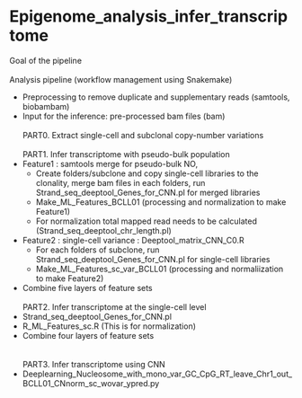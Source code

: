 # Epigenome_analysis_infer_transcriptome

Goal of the pipeline
<br/><br/>
Analysis pipeline (workflow management using Snakemake)
  - Preprocessing to remove duplicate and supplementary reads (samtools, biobambam)
  - Input for the inference: pre-processed bam files (bam)
<br/><br/>
PART0. Extract single-cell and subclonal copy-number variations
<br/><br/>
PART1. Infer transcriptome with pseudo-bulk population
  - Feature1 : samtools merge for pseudo-bulk NO, 
    - Create folders/subclone and copy single-cell libraries to the clonality, merge bam files in each folders, run Strand_seq_deeptool_Genes_for_CNN.pl for merged libraries
    - Make_ML_Features_BCLL01 (processing and normalization to make Feature1)
    - For normalization total mapped read needs to be calculated (Strand_seq_deeptool_chr_length.pl)
  - Feature2 : single-cell variance : Deeptool_matrix_CNN_C0.R
    - For each folders of subclone, run Strand_seq_deeptool_Genes_for_CNN.pl for single-cell libraries
    - Make_ML_Features_sc_var_BCLL01 (processing and normaliization to make Feature2)
  - Combine five layers of feature sets
<br/><br/>
PART2. Infer transcriptome at the single-cell level
  - Strand_seq_deeptool_Genes_for_CNN.pl
  - R_ML_Features_sc.R (This is for normalization)
  - Combine four layers of feature sets
<br/><br/>  
PART3. Infer transcriptome using CNN
  - Deeplearning_Nucleosome_with_mono_var_GC_CpG_RT_leave_Chr1_out_BCLL01_CNnorm_sc_wovar_ypred.py
